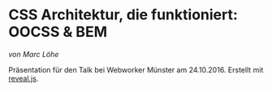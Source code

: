 # CSS Architektur, die funktioniert: OOCSS & BEM

*von Marc Löhe*

Präsentation für den Talk bei Webworker Münster am 24.10.2016. Erstellt mit [reveal.js](https://github.com/hakimel/reveal.js/).
